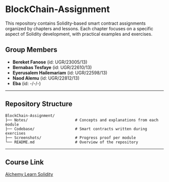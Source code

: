 # BlockChain-Assignment

This repository contains Solidity-based smart contract assignments organized by chapters and lessons. Each chapter focuses on a specific aspect of Solidity development, with practical examples and exercises.

## Group Members
- **Bereket Fanose**            (id: UGR/23005/13)
- **Bernabas Tesfaye**          (id: UGR/22610/13)
- **Eyerusalem Hailemariam**    (id: UGR/22598/13)
- **Naod Alemu**                (id: UGR/22812/13)
- **Eba**                       (id: -/-/-)

---

## Repository Structure

```
BlockChain-Assignment/
├── Notes/                     # Concepts and explanations from each module
├── Codebase/                  # Smart contracts written during exercises
├── Screenshots/               # Progress proof per module
└── README.md                  # Overview of the repository
```

---

## Course Link
[Alchemy Learn Solidity](https://university.alchemy.com/)